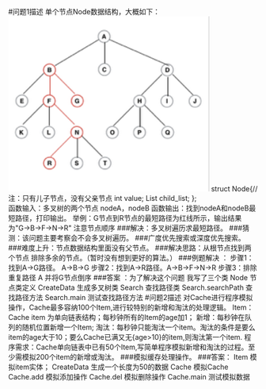 #问题1描述
单个节点Node数据结构，大概如下：
</br>![图](https://github.com/Qoiuy/Record-Interview-Question/blob/master/zingfront/01.png)
struct Node{//注：只有儿子节点，没有父亲节点
	int value;
	List<Node> child_list;
	};
</br>函数输入：多叉树的两个节点 nodeA，nodeB
函数输出：找到nodeA和nodeB最短路径，打印输出。
举例：G节点到R节点的最短路径为红线所示，输出结果为"G->B->F->N->R"
注意节点顺序
###解决：多叉树遍历求最短路径。
###猜测：该问题主要考察会不会多叉树遍历。
###广度优先搜索或深度优先搜索。
###难度上升：节点数据结构里面没有父节点。
###解决思路：从根节点找到两个节点  排除多余的节点。（暂时没有想到更好的算法。）
###例题解决  ：
	步骤1：找到A->G路径。 	A->B->G
	步骤2：找到A->R路径。A->B->F->N->R
	步骤3：排除重复路径 A 并将G节点倒序
###答案 ：为了解决这个问题 我写了三个类
	Node 节点类定义
	CreateData 生成多叉树类
	Search 查找路径类
	Search.searchPath 查找路径方法
	Search.main 测试查找路径方法
#问题2描述
对Cache进行程序模拟操作，Cache最多容纳100个Item,进行较特别的新增和淘汰的处理逻辑。
Item：Cache item 为单向链表结构；每秒钟所有的Item的age加1；
新增：每秒钟在队列的随机位置新增一个Item;
淘汰：每秒钟只能淘汰一个item。淘汰的条件是要么item的age大于10；要么Cache已满又无{age>10}的item,则淘汰第一个item.
程序需求：Cache单向链表中已有50个Item,写简单程序模拟新增和淘汰的过程。至少需模拟200个item的新增或淘汰。
###模拟缓存处理操作。
###答案：
	Item 模拟item实体；
	CreateData 生成一个长度为50的数据
	Cache 模拟Cache
	Cache.add 模拟添加操作
	Cache.del 模拟删除操作
	Cache.main 测试模拟数据